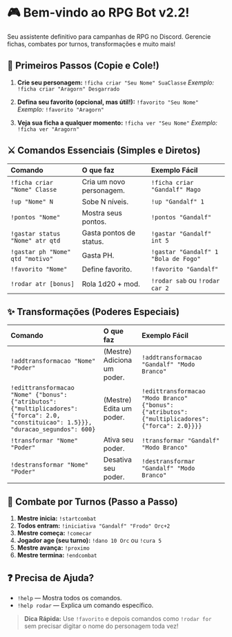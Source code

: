 # 🎮 Bem-vindo ao RPG Bot v2.2!

Seu assistente definitivo para campanhas de RPG no Discord. Gerencie fichas, combates por turnos, transformações e muito mais!

## 🚀 Primeiros Passos (Copie e Cole!)

1.  **Crie seu personagem:**
    ```!ficha criar "Seu Nome" SuaClasse```
    *Exemplo:* `!ficha criar "Aragorn" Desgarrado`

2.  **Defina seu favorito (opcional, mas útil!):**
    ```!favorito "Seu Nome"```
    *Exemplo:* `!favorito "Aragorn"`

3.  **Veja sua ficha a qualquer momento:**
    ```!ficha ver "Seu Nome"```
    *Exemplo:* `!ficha ver "Aragorn"`

## ⚔️ Comandos Essenciais (Simples e Diretos)

| Comando | O que faz | Exemplo Fácil |
| :--- | :--- | :--- |
| `!ficha criar "Nome" Classe` | Cria um novo personagem. | `!ficha criar "Gandalf" Mago` |
| `!up "Nome" N` | Sobe N níveis. | `!up "Gandalf" 1` |
| `!pontos "Nome"` | Mostra seus pontos. | `!pontos "Gandalf"` |
| `!gastar status "Nome" atr qtd` | Gasta pontos de status. | `!gastar "Gandalf" int 5` |
| `!gastar ph "Nome" qtd "motivo"` | Gasta PH. | `!gastar "Gandalf" 1 "Bola de Fogo"` |
| `!favorito "Nome"` | Define favorito. | `!favorito "Gandalf"` |
| `!rodar atr [bonus]` | Rola 1d20 + mod. | `!rodar sab` ou `!rodar car 2` |

## ✨ Transformações (Poderes Especiais)

| Comando | O que faz | Exemplo Fácil |
| :--- | :--- | :--- |
| `!addtransformacao "Nome" "Poder"` | (Mestre) Adiciona um poder. | `!addtransformacao "Gandalf" "Modo Branco"` |
| `!edittransformacao "Nome" {"bonus": {"atributos": {"multiplicadores": {"forca": 2.0, "constituicao": 1.5}}}, "duracao_segundos": 600}` | (Mestre) Edita um poder. | `!edittransformacao "Modo Branco" {"bonus": {"atributos": {"multiplicadores": {"forca": 2.0}}}}` |
| `!transformar "Nome" "Poder"` | Ativa seu poder. | `!transformar "Gandalf" "Modo Branco"` |
| `!destransformar "Nome" "Poder"` | Desativa seu poder. | `!destransformar "Gandalf" "Modo Branco"` |

## 🎲 Combate por Turnos (Passo a Passo)

1.  **Mestre inicia:** `!startcombat`
2.  **Todos entram:** `!iniciativa "Gandalf" "Frodo" Orc+2`
3.  **Mestre começa:** `!comecar`
4.  **Jogador age (seu turno):** `!dano 10 Orc` ou `!cura 5`
5.  **Mestre avança:** `!proximo`
6.  **Mestre termina:** `!endcombat`

## ❓ Precisa de Ajuda?
- `!help` — Mostra todos os comandos.
- `!help rodar` — Explica um comando específico.

> **Dica Rápida:** Use `!favorito` e depois comandos como `!rodar for` sem precisar digitar o nome do personagem toda vez!